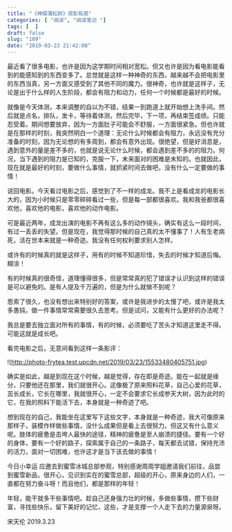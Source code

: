```yaml
---
title: "《神探蒲松龄》观影有感"
categories: [ "阅读", "阅读笔记 "]
tags: [  ]
draft: false
slug: "109"
date: "2019-03-23 21:42:00"
---
```



最近看了很多电影，也许是因为这学期时间相对宽松。但又也许是因为看电影能看到的能感知到的东西变多了。总觉就是这样一种神奇的东西，越来越不会把电影里的东西当真，另一方面又感受到了其他不同的魔力。很神奇，也许就是这样子，无论是出于什么样的人生阶段，都会有阻力和动力，任何一个时候都是最好的时候。

就像是今天体测，本来调整的自以为不错，结果一到跑道上就开始想上洗手间。然后就是点名，排队，发卡，等待着体测，然后完毕，下一项，再结束签成绩。只能忍受着。期间想要放弃，因为一方面肚子可能会不舒服，一方面很紧急。但也许就是在那样的时刻，我突然明白一个道理：无论什么时候都会有阻力，永远没有充分准备的时刻，因为无论想的有多周到，都会有意外出现。很绝望，但是好消息是，遇到意外的量是差不多的，也就是说无论什么时候，都会遇到差不多的的阻力。何况，当下遇到的阻力是已知的，克服一下，未来面对的困难是未知的。也就因此，现在就是最好的时刻，要做什么事情，就抓紧时间去做吧，没有什么一定要做的事情！

说回电影。今天看过电影之后，感觉到了不一样的成龙。我不上是看成龙的电影长大的，因为小时候只是零零碎碎看过一些，但是每一部都很喜欢。我和我爸都很喜欢他，喜欢他的电影，喜欢他的动作电影。

可是最近两年，成龙出演的电影不再有这么多的动作镜头，确实有这么一段时间，有过一丢丢的失望。但是现在，我觉得那时候的自己真的太不懂事了！人有生老病死，活在世本来就是一种奇迹。我没有任何权利要求别人怎样。

或许有的时候真的就是这样子，用有的时候不知道珍惜，失去的时候才知道后悔。糊涂！

有的时候真的很奇怪，道理懂得很多，但是常常真的犯了错误才认识到这样的错误是可以避免的。是有人提及千万遍的，但是为什么就做不到呢？

思索了很久，也没有想出来特别好的答案，或许是我进步的太慢了吧，或许是我太多愚钝，做一件事情常常需要很久去思考。但是试问，又能有什么更好的办法呢？

我总是要去独立面对所有的事情，有的时候，必须要吃了苦头才知道这里走不得。可能这就是成长吧。

看完电影之后，无意间看到这样一条影评：

!(http://photo-frytea.test.upcdn.net/2019/03/23/15533480405751.jpg)

确实是如此，越是到现在这个时候，越是觉得，存在即是奇迹。能在一起就是缘分，只要他还在那里，我们就很开心。这像极了原来照料花草，自己心爱的花草，茁长成长，它长在哪里，我就很开心，一定不会要求它长成参天大树，因为此时的它，在我的照料下能活下去，本身就是一种奇迹了吧。

想到现在的自己，我能坐在这里写下这些文字，本身就是一种奇迹，我大可像原来那样子，装模作样做些事情，没什么成果但是看上去很努力。但这又有什么意义呢。肢体的疲惫是击垮人最快的途径，精神的疲惫是至人崩溃的捷径。要有一个好的身体，要有一个好的路子，探索属于自己的一条路子，每天都去试错，保持充沛的活力，面对一切困难，也许这才是当下该去做的事情！

今日小幸运
应邀去到蜜雪冰城总部参观，特别感谢周周学姐邀请我们前往，品尝到蜜雪新品，很开心，见识到实在的蜜雪总部，超级的开心，原来身边的人们，一直都在努力奋斗呀！而且他们，都是那样的年轻！

年轻，能干就多干些事情吧。趁自己还身强力壮的时候，多做些事情，攒下些财富，寻找些快乐，留下美好的记忆，这些，才是支撑一个人走下去的力量源泉呀。


宋天伦
2019.3.23